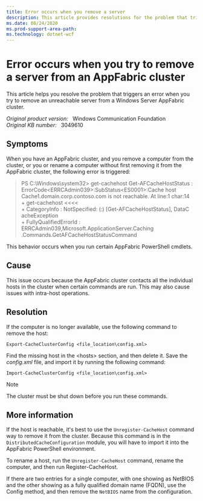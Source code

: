 ```yaml
---
title: Error occurs when you remove a server
description: This article provides resolutions for the problem that triggers an error when you try to remove an unreachable server from a Windows Server AppFabric cluster.
ms.date: 08/24/2020
ms.prod-support-area-path: 
ms.technology: dotnet-wcf
---
```

# Error occurs when you try to remove a server from an AppFabric cluster

This article helps you resolve the problem that triggers an error when you try to remove an unreachable server from a Windows Server AppFabric cluster.

_Original product version:_ &nbsp; Windows Communication Foundation  
_Original KB number:_ &nbsp; 3049610

## Symptoms

When you have an AppFabric cluster, and you remove a computer from the cluster, or you or rename a computer without first removing it from the AppFabric cluster, the following error is triggered:

> PS C:\Windows\system32> get-cachehost
Get-AFCacheHostStatus : ErrorCode\<ERRCAdmin039>:SubStatus\<ES0001>:Cache host Cache1.domain.corp.contoso.com is not reachable.
At line:1 char:14  
\+ get-cachehost <<<<  
\+ CategoryInfo : NotSpecified: (:) [Get-AFCacheHostStatus], DataC
acheException  
\+ FullyQualifiedErrorId : ERRCAdmin039,Microsoft.ApplicationServer.Caching  
.Commands.GetAFCacheHostStatusCommand

This behavior occurs when you run certain AppFabric PowerShell cmdlets.

## Cause

This issue occurs because the AppFabric cluster contacts all the individual hosts in the cluster when certain commands are run. This may also cause issues with intra-host operations.

## Resolution

If the computer is no longer available, use the following command to remove the host:

```console
Export-CacheClusterConfig <file_location\config.xml>
```

Find the missing host in the \<hosts> section, and then delete it. Save the *config.xml* file, and import it by running the following command:

```console
Import-CacheClusterConfig <file_location\config.xml>
```

> [!NOTE]
> The cluster must be shut down before you run these commands.

## More information

If the host is reachable, it's best to use the `Unregister-CacheHost` command way to remove it from the cluster. Because this command is in the `DistributedCacheConfiguration` module, you will have to import it into the AppFabric PowerShell environment.

To rename a host, run the `Unregister-CacheHost` command, rename the computer, and then run Register-CacheHost.

If there are two entries for a single computer, with one showing as NetBIOS and the other showing as a fully qualified domain name (FQDN), use the Config method, and then remove the `NetBIOS` name from the configuration.
